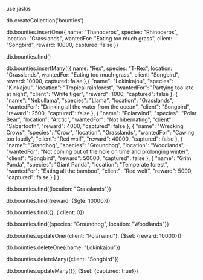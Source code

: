 



use jaskis


db.createCollection('bounties')




db.bounties.insertOne({
    name: "Thanoceros",
    species: "Rhinoceros",
    location: "Grasslands",
    wantedFor: "Eating too much grass",
    client: "Songbird",
    reward: 10000,
    captured: false
  })




db.bounties.find()


db.bounties.insertMany([{
    name: "Rex",
    species: "T-Rex",
    location: "Grasslands",
    wantedFor: "Eating too much grass",
    client: "Songbird",
    reward: 10000,
    captured: false
  },{
    "name": "Lokinkajou",
    "species": "Kinkajou",
    "location": "Tropical rainforest",
    "wantedFor": "Partying too late at night",
    "client": "White tiger",
    "reward": 1000,
    "captured": false
  },
  {
    "name": "Nebullama",
    "species": "Llama",
    "location": "Grasslands",
    "wantedFor": "Drinking all the water from the ocean",
    "client": "Songbird",
    "reward": 2500,
    "captured": false
  },
  {
    "name": "Polarwind",
    "species": "Polar Bear",
    "location": "Arctic",
    "wantedFor": "Not hibernating",
    "client": "Sabertooth",
    "reward": 4000,
    "captured": false
  },
  {
    "name": "Wrecking Crows",
    "species": "Crow",
    "location": "Grasslands",
    "wantedFor": "Cawing too loudly",
    "client": "Red wolf",
    "reward": 40000,
    "captured": false
  },
  {
    "name": "Grandhog",
    "species": "Groundhog",
    "location": "Woodlands",
    "wantedFor": "Not coming out of the hole on time and prolonging winter",
    "client": "Songbird",
    "reward": 50000,
    "captured": false
  },
  {
    "name": "Grim Panda",
    "species": "Giant Panda",
    "location": "Temperate forest",
    "wantedFor": "Eating all the bamboo",
    "client": "Red wolf",
    "reward": 5000,
    "captured": false
  }
]
)

db.bounties.find({location: "Grasslands"})

db.bounties.find({reward: {$gte: 10000}})

db.bounties.find({}, { client: 0})

db.bounties.find({species: "Groundhog", location: "Woodlands"})


db.bounties.updateOne({client: "Polarwind"}, {$set: {reward: 10000}})

db.bounties.deleteOne({name: "Lokinkajou"})

db.bounties.deleteMany({client: "Songbird"})

db.bounties.updateMany({}, {$set: {captured: true}})